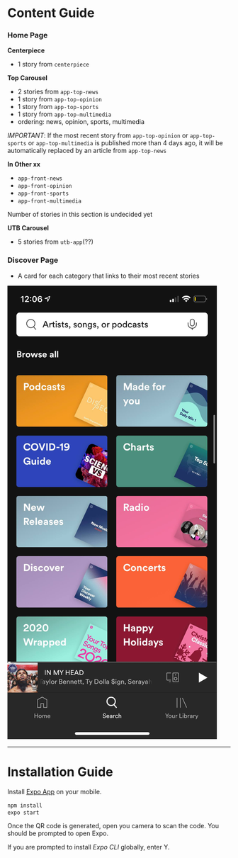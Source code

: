 # Content Guide

### Home Page

**Centerpiece**

- 1 story from `centerpiece`

**Top Carousel**

- 2 stories from `app-top-news`
- 1 story from `app-top-opinion`
- 1 story from `app-top-sports`
- 1 story from `app-top-multimedia`
- ordering: news, opinion, sports, multimedia

_IMPORTANT_: If the most recent story from `app-top-opinion` or `app-top-sports` or `app-top-multimedia` is published more than 4 days ago, it will be automatically replaced by an article from `app-top-news`

**In Other xx**

- `app-front-news`
- `app-front-opinion`
- `app-front-sports`
- `app-front-multimedia`

Number of stories in this section is undecided yet

**UTB Carousel**

- 5 stories from `utb-app`(??)

### Discover Page

- A card for each category that links to their most recent stories

![discover page](README-img/discover_page.jpg)

---

# Installation Guide

Install [Expo App](https://docs.expo.io/get-started/installation/#2-expo-client-app-for-ios-and) on your mobile.

```
npm install
expo start
```

Once the QR code is generated, open you camera to scan the code. You should be prompted to open Expo.

If you are prompted to install _Expo CLI_ globally, enter Y.

